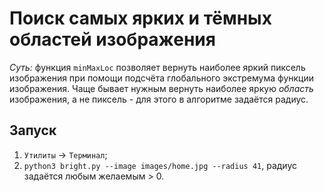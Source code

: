 # Поиск самых ярких и тёмных областей изображения

*Суть:* функция `minMaxLoc` позволяет вернуть наиболее яркий пиксель изображения при помощи подсчёта глобального экстремума функции изображения.
Чаще бывает нужным вернуть наиболее яркую *область* изображения, а не пиксель - для этого в алгоритме задаётся радиус.

## Запуск
1. `Утилиты` -> `Терминал`;       
2. `python3 bright.py --image images/home.jpg --radius 41`, радиус задаётся любым желаемым > 0.
